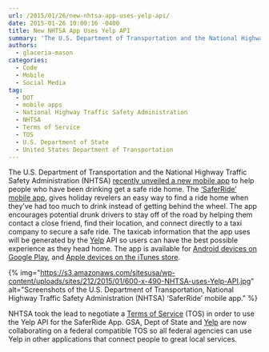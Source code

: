 ```yaml
---
url: /2015/01/26/new-nhtsa-app-uses-yelp-api/
date: 2015-01-26 10:00:16 -0400
title: New NHTSA App Uses Yelp API
summary: 'The U.S. Department of Transportation and the National Highway Traffic Safety Administration (NHTSA) recently unveiled a new mobile app to help people who have been drinking get a safe ride home. The&nbsp;&lsquo;SaferRide&rsquo; mobile app, gives holiday revelers an easy way to find a ride home when they&rsquo;ve had too much to drink instead of getting'
authors:
  - glaceria-mason
categories:
  - Code
  - Mobile
  - Social Media
tag:
  - DOT
  - mobile apps
  - National Highway Traffic Safety Administration
  - NHTSA
  - Terms of Service
  - TOS
  - U.S. Department of State
  - United States Department of Transportation
---
```


The U.S. Department of Transportation and the National Highway Traffic Safety Administration (NHTSA) [recently unveiled a new mobile app](https://www.WHATEVER/2015/01/22/saferride-app-could-save-your-life/ "SaferRide App Could Save Your Life") to help people who have been drinking get a safe ride home. The [‘SaferRide’ mobile app](http://www.nhtsa.gov/About+NHTSA/Press+Releases/2014/SaferRide-app-and-new-data-highlight-holiday-drunk-driving-crackdown), gives holiday revelers an easy way to find a ride home when they’ve had too much to drink instead of getting behind the wheel. The app encourages potential drunk drivers to stay off of the road by helping them contact a close friend, find their location, and connect directly to a taxi company to secure a safe ride. The taxicab information that the app uses will be generated by the [Yelp](http://www.yelp.com/about) API so users can have the best possible experience as they head home. The app is available for [Android devices on Google Play](https://play.google.com/store/apps/details?id=com.nhtsa.SaferRide), and [Apple devices on the iTunes store](https://itunes.apple.com/us/app/saferride/id950774008?mt=8).

{% img="https://s3.amazonaws.com/sitesusa/wp-content/uploads/sites/212/2015/01/600-x-490-NHTSA-uses-Yelp-API.jpg" alt="Screenshots of the U.S. Department of Transportation, National Highway Traffic Safety Administration (NHTSA) ‘SaferRide’ mobile app." %}

NHTSA took the lead to negotiate a [Terms of Service](https://www.WHATEVER/2014/05/13/what-is-a-terms-of-service-and-how-do-i-get-one/ "What Is a “Terms of Service” and How Do I Get One?") (TOS) in order to use the Yelp API for the SaferRide App. GSA, Dept of State and [Yelp](http://www.yelp.com/about) are now collaborating on a federal compatible TOS so all federal agencies can use Yelp in other applications that connect people to great local services.